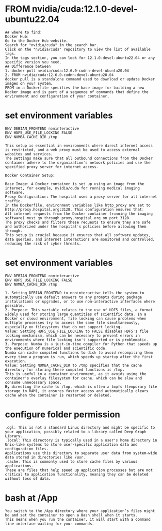 
# FROM nvidia/cuda:12.1.0-devel-ubuntu22.04

    ## where to find:
    Docker Hub:
    Go to the Docker Hub website.
    Search for "nvidia/cuda" in the search bar.
    Click on the "nvidia/cuda" repository to view the list of available tags.
    In the tags section, you can look for 12.1.0-devel-ubuntu22.04 or any specific version you need.
    ## Difference between 
    1. docker pull nvidia/cuda:12.6.0-cudnn-devel-ubuntu20.04 
    2. FROM nvidia/cuda:12.6.0-cudnn-devel-ubuntu20.04
    docker pull is a standalone command used to download or update Docker images on your system.
    FROM in a Dockerfile specifies the base image for building a new Docker image and is part of a sequence of commands that define the environment and configuration of your container.

# set environment variables
    ENV DEBIAN_FRONTEND noninteractive
    ENV HDF5_USE_FILE_LOCKING FALSE
    ENV NUMBA_CACHE_DIR /tmp

    This setup is essential in environments where direct internet access is restricted, and a web proxy must be used to access external websites and services.
    The settings make sure that all outbound connections from the Docker container adhere to the organization's network policies and use the specified proxy server for internet access.

    Docker Container Setup:

    Base Image: A Docker container is set up using an image from the internet, for example, nvidia/cuda for running medical imaging software.
    Proxy Configuration: The hospital uses a proxy server for all internet traffic. 
    In the Dockerfile, environment variables like http_proxy are set to http://proxy.hospital.org:3128. This configuration ensures that:
    All internet requests from the Docker container (running the imaging software) must go through proxy.hospital.org on port 3128.
    The proxy checks and filters these requests to ensure they are safe and authorized under the hospital's policies before allowing them through.
    This setup is crucial because it ensures that all software updates, data queries, and internet interactions are monitored and controlled, reducing the risk of cyber threats.

# set environment variables
    ENV DEBIAN_FRONTEND noninteractive
    ENV HDF5_USE_FILE_LOCKING FALSE
    ENV NUMBA_CACHE_DIR /tmp

    1. Setting DEBIAN_FRONTEND to noninteractive tells the system to automatically use default answers to any prompts during package installations or upgrades, or to use non-interactive interfaces where possible.
    2. Purpose: This variable relates to the use of HDF5 files, a format widely used for storing large quantities of scientific data. In a Docker or cloud environment, file locking can cause problems when multiple processes try to access the same file simultaneously, especially on filesystems that do not support locking.
    Value: Setting HDF5_USE_FILE_LOCKING to FALSE disables HDF5's file locking mechanism, which can be necessary to prevent errors in environments where file locking isn't supported or is problematic.
    3. Purpose: Numba is a just-in-time compiler for Python that speeds up the execution of numerical and scientific code. 
    Numba can cache compiled functions to disk to avoid recompiling them every time a program is run, which speeds up startup after the first execution.
    Value: Setting NUMBA_CACHE_DIR to /tmp specifies that the cache directory for storing these compiled functions is /tmp. 
    This is useful in a container environment, as it avoids using the container's overlay filesystem for cache, which can be slow and consume unnecessary space. 
    By directing the cache to /tmp, which is often a tmpfs (temporary file storage in RAM), it ensures faster access and automatically clears cache when the container is restarted or deleted.


# configure folder permission
    .dgl: This is not a standard Linux directory and might be specific to your application, possibly related to a library called Deep Graph Library.
    .local: This directory is typically used in a user's home directory in Unix-like systems to store user-specific application data and configuration files.
    Applications use this directory to separate user data from system-wide data stored in directories like /usr.
    .cache: This is commonly used to store cache files by various applications.
    These are files that help speed up application processes but are not critical to application functionality, meaning they can be deleted without loss of data.

# bash at /App
    You switch to the /App directory where your application’s files might be and set the container to open a Bash shell when it starts.
    This means when you run the container, it will start with a command line interface waiting for your commands.